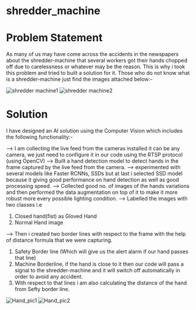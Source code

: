 # shredder_machine

# Problem Statement

As many of us may have come across the accidents in the newspapers about the shredder-machine that several workers got their hands chopped off due to carelessness or whatever may be the reason. This is why i took this problem and tried to built a solution for it. Those who do not know what is a shredder-machine just find the images attached below:-

![shredder machine1](https://user-images.githubusercontent.com/53949585/209928577-1744208b-d6d8-4350-ab86-bdf8d6513fc8.jpg) 
![shredder machine2](https://user-images.githubusercontent.com/53949585/209928602-bbc72730-822f-4b5f-b623-2afd4811b01c.jpg)

# Solution
I have designed an AI solution using the Computer Vision which includes the following functionality:-

 --> I am collecting the live feed from the cameras installed it can be any camera, we just need to configure it in our code using the RTSP protocol (using OpenCV)
--> Built a hand detection model to detect hands in the frame captured by the live feed from the camera.
--> experimented with several models like Faster RCNNs, SSDs but at last i selected SSD model because it giving good performance on hand detection as well as good processing speed.
--> Collected good no. of images of the hands variations and then performed the data augmentation on top of it to make it more robust more every possible lighting condition. --> Labelled the images with two classes i.e

1. Closed hand(fist) as Gloved Hand
2. Normal Hand image

--> Then i created two border lines with respect to the frame with the help of distance formula that we were capturing.

1. Safety Border line (Which will give us the alert alarm if our hand passes that line)
2. Machine Borderline, if the hand is close to it then our code will pass a signal to the shredder-machine and it will switch off automatically in order to avoid any accident.
3. With respect to that lines i am also calculating the distance of the hand from Sefty border line.

![Hand_pic1](https://user-images.githubusercontent.com/53949585/209933274-d3806b27-65bc-439f-b935-fa85a163d33c.jpg)
![Hand_pic2](https://user-images.githubusercontent.com/53949585/209933302-1acf22bf-1a31-468e-ab0a-c049344d8f91.jpg)
